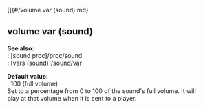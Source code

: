 []{#/volume var (sound).md}    
## volume var (sound)    
**See also:**    
:   [sound proc]/proc/sound    
:   [vars (sound)]/sound/var    
<!-- -->    
**Default value:**    
:   100 (full volume)    
Set to a percentage from 0 to 100 of the sound\'s full volume. It will    
play at that volume when it is sent to a player.  